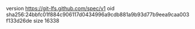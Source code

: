 version https://git-lfs.github.com/spec/v1
oid sha256:24bbfc01f884c906117d0434996a9cdb881a9b93d77b9eea9caa003f133d26de
size 16338
